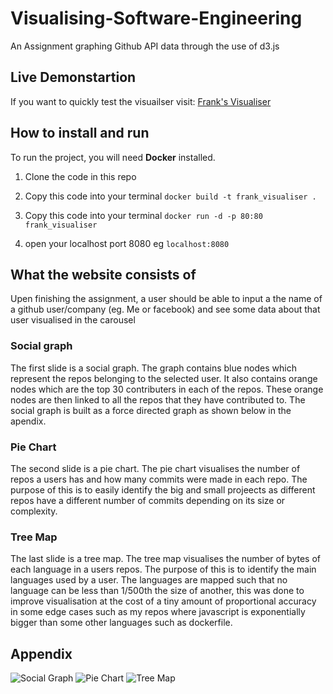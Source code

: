 # Visualising-Software-Engineering
An Assignment graphing Github API data through the use of d3.js

## Live Demonstartion
If you want to quickly test the visuailser visit:
[Frank's Visualiser](https://franklinumeobi.com/Projects/GithubMetricsVisualised/index.html)

## How to install and run
To run the project, you will need **Docker** installed.
1. Clone the code in this repo

2. Copy this code into your terminal
```docker build -t frank_visualiser .```

3. Copy this code into your terminal
```docker run -d -p 80:80 frank_visualiser```

4. open your localhost port 8080 eg ```localhost:8080```


## What the website consists of
Upen finishing the assignment, a user should be able to input a the name of a github user/company (eg. Me or facebook) and see some data about that user visualised in the carousel

### Social graph
The first slide is a social graph. The graph contains blue nodes which represent the repos belonging to the selected user. It also contains orange nodes which are the top 30 contributers in each of the repos. These orange nodes are then linked to all the repos that they have contributed to. The social graph is built as a force directed graph as shown below in the apendix.

### Pie Chart
The second slide is a pie chart. The pie chart visualises the number of repos a users has and how many commits were made in each repo. The purpose of this is to easily identify the big and small projeects as different repos have a different number of commits depending on its size or complexity.

### Tree Map
The last slide is a tree map. The tree map visualises the number of bytes of each language in a users repos. The purpose of this is to identify the main languages used by a user. The languages are mapped such that no language can be less than 1/500th the size of another, this was done to improve visualisation at the cost of a tiny amount of proportional accuracy in some edge cases such as my repos where javascript is exponentially bigger than some other languages such as dockerfile.


## Appendix

![Social Graph](/assets/social%20graph2.png?raw=true "Contributers of the User MunGells repos")
![Pie Chart](/assets/social%pie.PNG?raw=true "Commits in the repos of the User Branflake6 repos")
![Tree Map](/assets/social%treemap.PNG?raw=true "Languages used by the User Branflake6")
